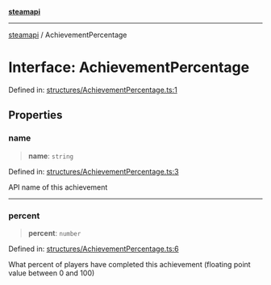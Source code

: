 [**steamapi**](../README.md)

***

[steamapi](../README.md) / AchievementPercentage

# Interface: AchievementPercentage

Defined in: [structures/AchievementPercentage.ts:1](https://github.com/xDimGG/node-steamapi/blob/3e56810b4e484abde1e0f43153e48f61f57ece33/src/structures/AchievementPercentage.ts#L1)

## Properties

### name

> **name**: `string`

Defined in: [structures/AchievementPercentage.ts:3](https://github.com/xDimGG/node-steamapi/blob/3e56810b4e484abde1e0f43153e48f61f57ece33/src/structures/AchievementPercentage.ts#L3)

API name of this achievement

***

### percent

> **percent**: `number`

Defined in: [structures/AchievementPercentage.ts:6](https://github.com/xDimGG/node-steamapi/blob/3e56810b4e484abde1e0f43153e48f61f57ece33/src/structures/AchievementPercentage.ts#L6)

What percent of players have completed this achievement (floating point value between 0 and 100)
